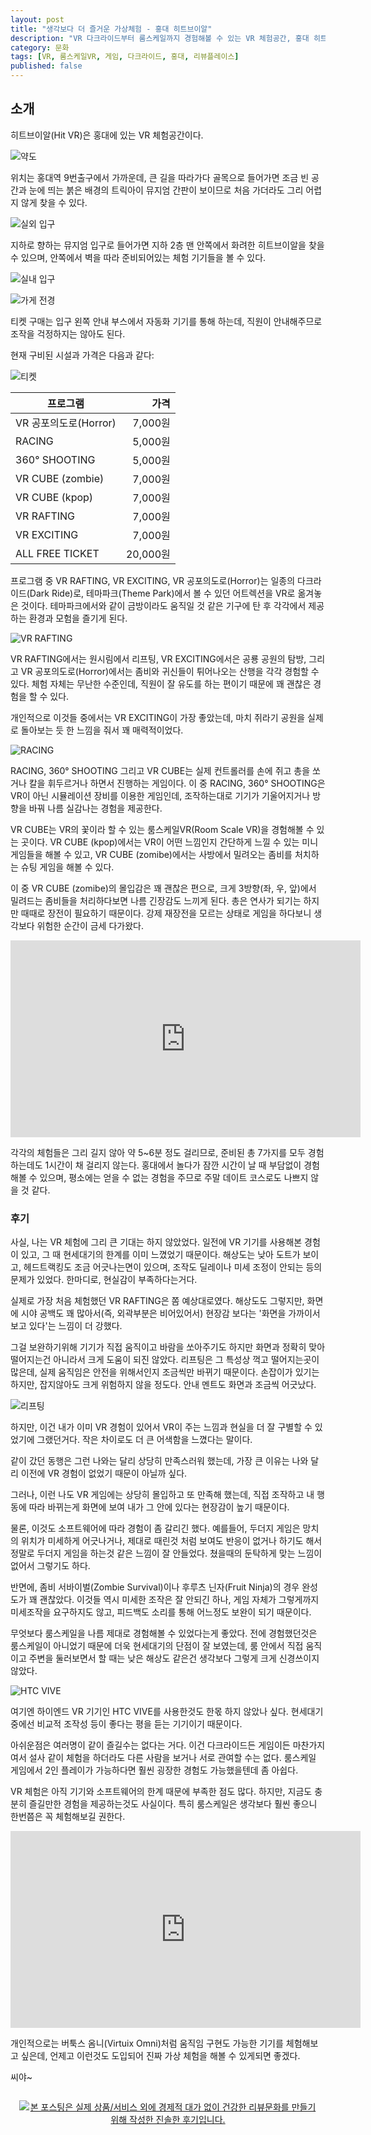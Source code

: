 ```yaml
---
layout: post
title: "생각보다 더 즐거운 가상체험 - 홍대 히트브이알"
description: "VR 다크라이드부터 룸스케일까지 경험해볼 수 있는 VR 체험공간, 홍대 히트브이알에 다녀왔다."
category: 문화
tags: [VR, 룸스케일VR, 게임, 다크라이드, 홍대, 리뷰플레이스]
published: false
---
```


## 소개

히트브이알(Hit VR)은 홍대에 있는 VR 체험공간이다.

![약도](https://lh3.googleusercontent.com/-FPdLagpOFio/WgwuYOpa8UI/AAAAAAAAaxM/oooaM_2S0sgCuwtFfK3JNhAIsPvLccdDQCE0YBhgL/s560/hit-vr-map.gif)

위치는 홍대역 9번출구에서 가까운데,
큰 길을 따라가다 골목으로 들어가면
조금 빈 공간과 눈에 띄는 붉은 배경의 트릭아이 뮤지엄 간판이 보이므로
처음 가더라도 그리 어렵지 않게 찾을 수 있다.

![실외 입구](https://lh3.googleusercontent.com/U-qXLNy6CDpdLWUqdz0V4cxVDbXOCTBUWFPd2h7vFx-rpQCRS4u_LvfGAVxHPJs1qZCXKIh1GuXyOQ=s560)

지하로 향하는 뮤지엄 입구로 들어가면
지하 2층 맨 안쪽에서 화려한 히트브이알을 찾을 수 있으며,
안쪽에서 벽을 따라 준비되어있는 체험 기기들을 볼 수 있다.

![실내 입구](https://lh3.googleusercontent.com/b9nKgoYQY6XIaIvE6DzXN2Ytt7feXGsW3T52NE_ue-1sU7uOAmPAPa7JM9fycuSnS2lQ2WvRbRDHWQ=s560)

![가게 전경](https://lh3.googleusercontent.com/00AyyRlLcBcv4ooHcVmNdiI9Xy1dtZscs3Xlf3bZsYyFrdgrjWtKxZXqtmQHQ9W3oeElTlbdE1GVYQ=s560)

티켓 구매는 입구 왼쪽 안내 부스에서 자동화 기기를 통해 하는데,
직원이 안내해주므로 조작을 걱정하지는 않아도 된다.

현재 구비된 시설과 가격은 다음과 같다:

![티켓](https://lh3.googleusercontent.com/4VkuwEKsF2dA8isAn7AetOGJRIRP1MLf7CiAZM6JKJ1EUpjF4jzmh51mlpcdT0ePyJPV7I6lygnHpQ=s560)

프로그램              | 가격
----------------------|---------:
VR 공포의도로(Horror) |  7,000원
RACING                |  5,000원
360° SHOOTING        |  5,000원
VR CUBE (zombie)      |  7,000원
VR CUBE (kpop)        |  7,000원
VR RAFTING            |  7,000원
VR EXCITING           |  7,000원
ALL FREE TICKET       | 20,000원

프로그램 중 VR RAFTING, VR EXCITING, VR 공포의도로(Horror)는
일종의 다크라이드(Dark Ride)로,
테마파크(Theme Park)에서 볼 수 있던 어트렉션을 VR로 옮겨놓은 것이다.
테마파크에서와 같이 금방이라도 움직일 것 같은 기구에 탄 후
각각에서 제공하는 환경과 모험을 즐기게 된다.

![VR RAFTING](https://lh3.googleusercontent.com/hjDLqjYfzOuJA681yF5GbcHNqg6ATbh_b-J7Eh1D38qM4AChadFYRgbIsu0m085jBBgcpBIN5BQ4Rw=s560)

VR RAFTING에서는 원시림에서 리프팅,
VR EXCITING에서은 공룡 공원의 탐방,
그리고 VR 공포의도로(Horror)에서는 좀비와 귀신들이 튀어나오는 산행을
각각 경험할 수 있다.
체험 자체는 무난한 수준인데,
직원이 잘 유도를 하는 편이기 때문에
꽤 괜찮은 경험을 할 수 있다.

개인적으로 이것들 중에서는 VR EXCITING이 가장 좋았는데,
마치 쥐라기 공원을 실제로 돌아보는 듯 한 느낌을 줘서 꽤 매력적이었다.

![RACING](https://lh3.googleusercontent.com/9wewOA3scvBD7IZ3VDdKHZP1f_wYG_oaELCkqK5O9MftYslEF3M02D8B_F2TYJoBMZqYINUIrkr9Eg=s560)

RACING, 360° SHOOTING 그리고 VR CUBE는
실제 컨트롤러를 손에 쥐고 총을 쏘거나 칼을 휘두르거나 하면서 진행하는 게임이다.
이 중 RACING, 360° SHOOTING은 VR이 아닌 시뮬레이션 장비를 이용한 게임인데,
조작하는대로 기기가 기울어지거나 방향을 바꿔 나름 실감나는 경험을 제공한다.

VR CUBE는 VR의 꽃이라 할 수 있는 룸스케일VR(Room Scale VR)을 경험해볼 수 있는 곳이다.
VR CUBE (kpop)에서는 VR이 어떤 느낌인지 간단하게 느낄 수 있는 미니 게임들을 해볼 수 있고,
VR CUBE (zomibe)에서는 사방에서 밀려오는 좀비를 처치하는 슈팅 게임을 해볼 수 있다.

이 중 VR CUBE (zomibe)의 몰입감은 꽤 괜찮은 편으로,
크게 3방향(좌, 우, 앞)에서 밀려드는 좀비들을 처리하다보면 나름 긴장감도 느끼게 된다.
총은 연사가 되기는 하지만 때때로 장전이 필요하기 때문이다.
강제 재장전을 모르는 상태로 게임을 하다보니 생각보다 위험한 순간이 금세 다가왔다.

<center><iframe width="560" height="315" src="https://www.youtube.com/embed/di9V49mTSsQ" frameborder="0" allowfullscreen></iframe></center>

각각의 체험들은 그리 길지 않아 약 5~6분 정도 걸리므로,
준비된 총 7가지를 모두 경험하는데도 1시간이 채 걸리지 않는다.
홍대에서 놀다가 잠깐 시간이 날 때 부담없이 경험해볼 수 있으며,
평소에는 얻을 수 없는 경험을 주므로
주말 데이트 코스로도 나쁘지 않을 것 같다.



### 후기

사실, 나는 VR 체험에 그리 큰 기대는 하지 않았었다.
일전에 VR 기기를 사용해본 경험이 있고,
그 때 현세대기의 한계를 이미 느꼈었기 때문이다.
해상도는 낮아 도트가 보이고,
헤드트랙킹도 조금 어긋나는면이 있으며,
조작도 딜레이나 미세 조정이 안되는 등의 문제가 있었다.
한마디로, 현실감이 부족하다는거다.

실제로 가장 처음 체험했던 VR RAFTING은 쫌 예상대로였다.
해상도도 그렇지만, 화면에 시야 공백도 꽤 많아서(즉, 외곽부분은 비어있어서)
현장감 보다는 '화면을 가까이서 보고 있다'는 느낌이 더 강했다.

그걸 보완하기위해 기기가 직접 움직이고 바람을 쏘아주기도 하지만
화면과 정확히 맞아떨어지는건 아니라서 크게 도움이 되진 않았다.
리프팅은 그 특성상 꺽고 떨어지는곳이 많은데,
실제 움직임은 안전을 위해서인지 조금씩만 바뀌기 때문이다.
손잡이가 있기는 하지만, 잡지않아도 크게 위험하지 않을 정도다.
안내 멘트도 화면과 조금씩 어긋났다.

![리프팅](https://lh3.googleusercontent.com/-dAZuX7vVnBo/Wgw3HOUyJ3I/AAAAAAAAaxk/BtAFnDTbs80vR_0w_ws8nbShTO9cu-U2ACE0YBhgL/s560/hit-vr-rifting.jpg "실제 리프팅이라면 떨어지지 않기 위해 안간힘을 쓰겠지만, VR RIFTING은 손잡이를 잡지 않아도 될만큼 안전한 범위 안에서만 움직인다.")

하지만, 이건 내가 이미 VR 경험이 있어서
VR이 주는 느낌과 현실을 더 잘 구별할 수 있었기에 그랬던거다.
작은 차이로도 더 큰 어색함을 느꼈다는 말이다.

같이 갔던 동행은 그런 나와는 달리 상당히 만족스러워 했는데,
가장 큰 이유는 나와 달리 이전에 VR 경험이 없었기 때문이 아닐까 싶다.

그러나, 이런 나도 VR 게임에는 상당히 몰입하고 또 만족해 했는데,
직접 조작하고 내 행동에 따라 바뀌는게 화면에 보여
내가 그 안에 있다는 현장감이 높기 때문이다.

물론, 이것도 소프트웨어에 따라 경험이 좀 갈리긴 했다.
예를들어, 두더지 게임은 망치의 위치가 미세하게 어긋나거나,
제대로 때린것 처럼 보여도 반응이 없거나 하기도 해서
정말로 두더지 게임을 하는것 같은 느낌이 잘 안들었다.
쳤을때의 둔탁하게 맞는 느낌이 없어서 그렇기도 하다.

반면에, 좀비 서바이벌(Zombie Survival)이나 후루츠 닌자(Fruit Ninja)의 경우 완성도가 꽤 괜찮았다.
이것들 역시 미세한 조작은 잘 안되긴 하나,
게임 자체가 그렇게까지 미세조작을 요구하지도 않고,
피드백도 소리를 통해 어느정도 보완이 되기 때문이다.

무엇보다 룸스케일을 나름 제대로 경험해볼 수 있었다는게 좋았다.
전에 경험했던것은 룸스케일이 아니었기 때문에 더욱 현세대기의 단점이 잘 보였는데,
룸 안에서 직접 움직이고 주변을 둘러보면서 할 때는
낮은 해상도 같은건 생각보다 그렇게 크게 신경쓰이지 않았다.

![HTC VIVE](https://lh3.googleusercontent.com/peOnD2YW2k-7TIhNHCEFda2-eSlFP3aoPEUNLboCeNdmncbKmk-VyoL_ZXBNX0NU4dul8Z1dxkWidg=s560)

여기엔 하이엔드 VR 기기인 HTC VIVE를 사용한것도 한몫 하지 않았나 싶다.
현세대기 중에선 비교적 조작성 등이 좋다는 평을 듣는 기기이기 때문이다.

아쉬운점은 여러명이 같이 즐길수는 없다는 거다.
이건 다크라이드든 게임이든 마찬가지여서
설사 같이 체험을 하더라도 다른 사람을 보거나 서로 관여할 수는 없다.
룸스케일 게임에서 2인 플레이가 가능하다면
훨씬 굉장한 경험도 가능했을텐데 좀 아쉽다.

VR 체험은 아직 기기와 소프트웨어의 한계 때문에 부족한 점도 많다.
하지만, 지금도 충분히 즐길만한 경험을 제공하는것도 사실이다.
특히 룸스케일은 생각보다 훨씬 좋으니 한번쯤은 꼭 체험해보길 권한다.

<center><iframe width="560" height="315" src="https://www.youtube.com/embed/Ibg6JBeyh54" frameborder="0" allowfullscreen></iframe></center>

개인적으로는 버툭스 옴니(Virtuix Omni)처럼
움직임 구현도 가능한 기기를 체험해보고 싶은데,
언제고 이런것도 도입되어 진짜 가상 체험을 해볼 수 있게되면 좋겠다.

씨야~



<div style="text-align: center; padding: 1em;"><a href="http://reviewplace.co.kr/detail.php?number=10421" target="_blank"><img src="http://reviewplace.co.kr/blog_traffic.php?key=MTA0MjF8cmV6bm9h" border="0" alt="본 포스팅은 실제 상품/서비스 외에 경제적 대가 없이 건강한 리뷰문화를 만들기 위해 작성한 진솔한 후기입니다."></a></div>
